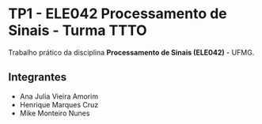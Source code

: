 # TP1 - ELE042 Processamento de Sinais - Turma TTTO

Trabalho prático da disciplina **Processamento de Sinais (ELE042)** - UFMG.

## Integrantes
- Ana Julia Vieira Amorim
- Henrique Marques Cruz
- Mike Monteiro Nunes
